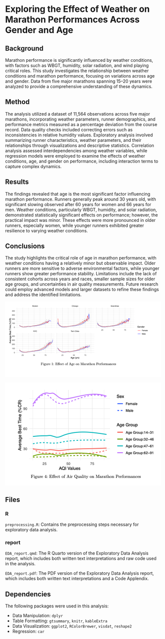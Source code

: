 # Exploring the Effect of Weather on Marathon Performances Across Gender and Age

## Background

Marathon performance is significantly influenced by weather conditions, with factors such as WBGT, humidity, solar radiation, and wind playing critical roles. This study investigates the relationship between weather conditions and marathon performance, focusing on variations across age and gender. Data from five major marathons spanning 15–20 years were analyzed to provide a comprehensive understanding of these dynamics.

## Method

The analysis utilized a dataset of 11,564 observations across five major marathons, incorporating weather parameters, runner demographics, and performance metrics measured as a percentage deviation from the course record. Data quality checks included correcting errors such as inconsistencies in relative humidity values. Exploratory analysis involved summarizing runner characteristics, weather parameters, and their relationships through visualizations and descriptive statistics. Correlation analysis assessed interdependencies among weather variables, while regression models were employed to examine the effects of weather conditions, age, and gender on performance, including interaction terms to capture complex dynamics.

## Results

The findings revealed that age is the most significant factor influencing marathon performance. Runners generally peak around 30 years old, with significant slowing observed after 60 years for women and 66 years for men. Weather conditions, particularly WBGT, humidity, and solar radiation, demonstrated statistically significant effects on performance; however, the practical impact was minor. These effects were more pronounced in older runners, especially women, while younger runners exhibited greater resilience to varying weather conditions. 

## Conclusions

The study highlights the critical role of age in marathon performance, with weather conditions having a relatively minor but observable impact. Older runners are more sensitive to adverse environmental factors, while younger runners show greater performance stability. Limitations include the lack of consistent cohorts across years and races, smaller sample sizes for older age groups, and uncertainties in air quality measurements. Future research could employ advanced models and larger datasets to refine these findings and address the identified limitations.

![](<images/age %CR.png>)

![](<images/aqi values.png>)

## Files
### R
`preprocessing.R`: Contains the preprocessing steps necessary for exploratory data analysis. 

### report
`EDA_report.qmd`: The R Quarto version of the Exploratory Data Analysis report, which includes both written text interpretations and raw code used in the analysis. 

`EDA_report.pdf`: The PDF version of the Exploratory Data Analysis report, which includes both written text interpretations and a Code Applendix. 

## Dependencies

The following packages were used in this analysis: 

- Data Manipulation: `dplyr` 
- Table Formatting: `gtsummary`, `knitr`, `kableExtra`
- Data Visualization: `ggplot2`, `RColorBrewer`, `visdat`, `reshape2`
- Regression: `car`
